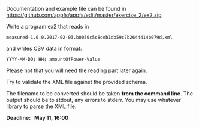 Documentation and example file can be found in https://github.com/appfs/appfs/edit/master/exercise_2/ex2.zip

Write a program ex2 that reads in

	measured-1.0.0.2017-02-03.b0050c5c8deb1db59c7b2644414b079d.xml
	
and writes CSV data in format:

	YYYY-MM-DD; HH; amountOfPower-Value
	
Please not that you will need the reading part later again.

Try to validate the XML file against the provided schema.

The filename to be converted should be taken **from the command line**.
The output should be to stdout, any errors to stderr.
You may use whatever library to parse the XML file.

**Deadline:   May 11, 16:00**
